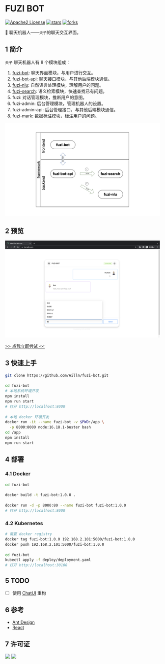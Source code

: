 # FUZI BOT

[![Apache2 License](https://img.shields.io/badge/license-Apache2-orange.svg)](https://github.com/Ailln/fuzi-bot/blob/main/LICENSE)
[![stars](https://img.shields.io/github/stars/Ailln/fuzi-bot.svg)](https://github.com/Ailln/fuzi-bot/stargazers)
[![forks](https://img.shields.io/github/forks/Ailln/fuzi-bot.svg)](https://github.com/Ailln/fuzi-bot/network/members)

🤖️ 聊天机器人——`夫子`的聊天交互界面。

## 1 简介

`夫子` 聊天机器人有 8 个模块组成：
1. [fuzi-bot](https://github.com/Ailln/fuzi-bot): 聊天界面模块，与用户进行交互。
2. [fuzi-bot-api](https://github.com/Ailln/fuzi-bot-api): 聊天接口模块，与其他后端模块通信。
3. [fuzi-nlu](https://github.com/Ailln/fuzi-nlu): 自然语言处理模块，理解用户的问题。
4. [fuzi-search](https://github.com/Ailln/fuzi-search): 语义检索模块，快速查找已有问题。
5. fuzi: 对话管理模块，推断用户的意图。
6. fuzi-admin: 后台管理模块，管理机器人的设置。
7. fuzi-admin-api: 后台管理接口，与其他后端模块通信。
8. fuzi-mark: 数据标注模块，标注用户的问题。

![framework](.github/fuzi-framework.png)

## 2 预览

![预览](.github/fuzi-preview.png)

[>> 点我立即尝试 <<](https://fuzi.ailln.com)

## 3 快速上手

```bash
git clone https://github.com/Ailln/fuzi-bot.git

cd fuzi-bot
# 本地系统环境开发
npm install
npm run start
# 打开 http://localhost:8000

# 本地 docker 环境开发
docker run -it --name fuzi-bot -v $PWD:/app \
  -p 8000:8000 node:16.18.1-buster bash
cd /app
npm install
npm run start
```

## 4 部署

### 4.1 Docker

```bash
cd fuzi-bot

docker build -t fuzi-bot:1.0.0 .

docker run -d -p 8000:80 --name fuzi-bot fuzi-bot:1.0.0
# 打开 http://localhost:8000
```

### 4.2 Kubernetes

```bash
# 需要 docker registry
docker tag fuzi-bot:1.0.0 192.168.2.101:5000/fuzi-bot:1.0.0
docker push 192.168.2.101:5000/fuzi-bot:1.0.0

cd fuzi-bot
kubectl apply -f deploy/deployment.yaml
# 打开 http://localhost:30100
```

## 5 TODO

- [ ] 使用 [ChatUI](https://chatui.io/) 重构

## 6 参考

- [Ant Design](https://ant.design/)
- [React](https://reactjs.org/)

## 7 许可证

[![](https://award.dovolopor.com?lt=License&rt=Apache2&rbc=orange)](./LICENSE)
[![](https://award.dovolopor.com?lt=Ailln's&rt=idea&lbc=lightgray&rbc=red&ltc=red)](https://github.com/Ailln/award)
